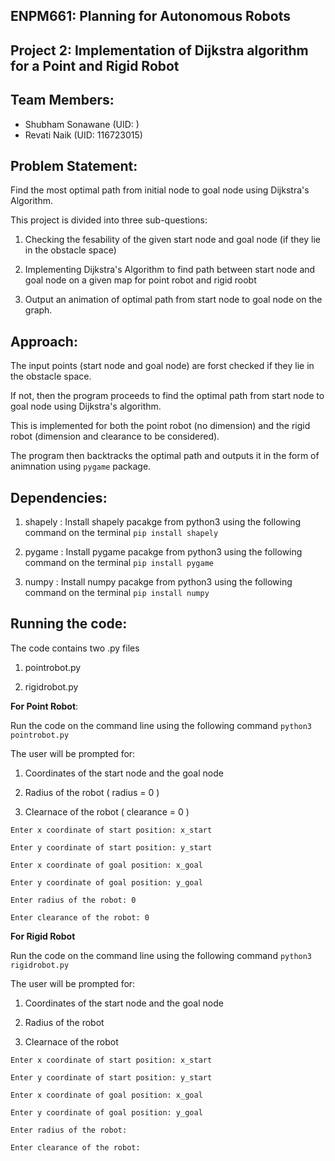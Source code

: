 ## **ENPM661: Planning for Autonomous Robots**

## **Project 2: Implementation of Dijkstra algorithm for a Point and Rigid Robot**

## **Team Members:**

  * Shubham Sonawane (UID:  )
  * Revati Naik (UID: 116723015)

## **Problem Statement:**
Find the most optimal path from initial node to goal node using Dijkstra's Algorithm.



This project is divided into three sub-questions:

1. Checking the fesability of the given start node and goal node (if they lie in the obstacle space)

2. Implementing Dijkstra's Algorithm to find path between start node and goal node on a given map for point robot and rigid roobt

3. Output an animation of optimal path from start node to goal node on the graph. 

## **Approach:**

The input points (start node and goal node) are forst checked if they lie in the obstacle space. 

If not, then the program proceeds to find the optimal path from start node to goal node using Dijkstra's algorithm. 

This is implemented for both the point robot (no dimension) and the rigid robot (dimension and clearance to be considered). 

The program then backtracks the optimal path and outputs it in the form of animnation using `pygame` package. 

## **Dependencies:**

1. shapely : Install shapely pacakge from python3 using the following command on the terminal  `pip install shapely`

2. pygame : Install pygame pacakge from python3 using the following command on the terminal  `pip install pygame`


3. numpy : Install numpy pacakge from python3 using the following command on the terminal  `pip install numpy`




## **Running the code:**

The code contains two .py files

1. pointrobot.py

2. rigidrobot.py


**For Point Robot**: 

Run the code on the command line using the following command `python3 pointrobot.py`


The user will be prompted for:

1. Coordinates of the start node and the goal node 

2. Radius of the robot ( radius = 0 )

3. Clearnace of the robot ( clearance = 0 )

`Enter x coordinate of start position: x_start`

`Enter y coordinate of start position: y_start`

`Enter x coordinate of goal position: x_goal`

`Enter y coordinate of goal position: y_goal`

`Enter radius of the robot: 0 `

`Enter clearance of the robot: 0`


**For Rigid Robot**

Run the code on the command line using the following command `python3 rigidrobot.py`

The user will be prompted for:

1. Coordinates of the start node and the goal node 

2. Radius of the robot

3. Clearnace of the robot

`Enter x coordinate of start position: x_start`

`Enter y coordinate of start position: y_start`

`Enter x coordinate of goal position: x_goal`

`Enter y coordinate of goal position: y_goal`

`Enter radius of the robot: `

`Enter clearance of the robot:`
